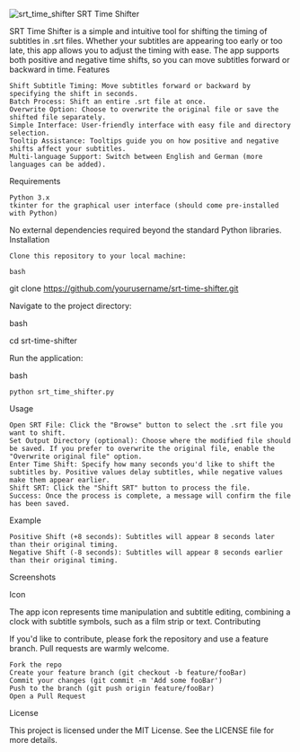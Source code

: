 ![srt_time_shifter](https://github.com/user-attachments/assets/bea31189-0d3a-4521-a298-85e79baef845)
SRT Time Shifter

SRT Time Shifter is a simple and intuitive tool for shifting the timing of subtitles in .srt files. Whether your subtitles are appearing too early or too late, this app allows you to adjust the timing with ease. The app supports both positive and negative time shifts, so you can move subtitles forward or backward in time.
Features

    Shift Subtitle Timing: Move subtitles forward or backward by specifying the shift in seconds.
    Batch Process: Shift an entire .srt file at once.
    Overwrite Option: Choose to overwrite the original file or save the shifted file separately.
    Simple Interface: User-friendly interface with easy file and directory selection.
    Tooltip Assistance: Tooltips guide you on how positive and negative shifts affect your subtitles.
    Multi-language Support: Switch between English and German (more languages can be added).

Requirements

    Python 3.x
    tkinter for the graphical user interface (should come pre-installed with Python)

No external dependencies required beyond the standard Python libraries.
Installation

    Clone this repository to your local machine:

    bash

git clone https://github.com/yourusername/srt-time-shifter.git

Navigate to the project directory:

bash

cd srt-time-shifter

Run the application:

bash

    python srt_time_shifter.py

Usage

    Open SRT File: Click the "Browse" button to select the .srt file you want to shift.
    Set Output Directory (optional): Choose where the modified file should be saved. If you prefer to overwrite the original file, enable the "Overwrite original file" option.
    Enter Time Shift: Specify how many seconds you'd like to shift the subtitles by. Positive values delay subtitles, while negative values make them appear earlier.
    Shift SRT: Click the "Shift SRT" button to process the file.
    Success: Once the process is complete, a message will confirm the file has been saved.

Example

    Positive Shift (+8 seconds): Subtitles will appear 8 seconds later than their original timing.
    Negative Shift (-8 seconds): Subtitles will appear 8 seconds earlier than their original timing.

Screenshots

Icon

The app icon represents time manipulation and subtitle editing, combining a clock with subtitle symbols, such as a film strip or text.
Contributing

If you'd like to contribute, please fork the repository and use a feature branch. Pull requests are warmly welcome.

    Fork the repo
    Create your feature branch (git checkout -b feature/fooBar)
    Commit your changes (git commit -m 'Add some fooBar')
    Push to the branch (git push origin feature/fooBar)
    Open a Pull Request

License

This project is licensed under the MIT License. See the LICENSE file for more details.
